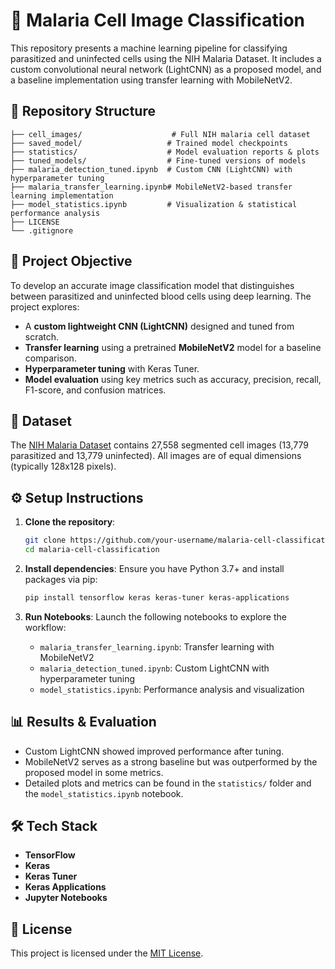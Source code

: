 
# 🦠 Malaria Cell Image Classification

This repository presents a machine learning pipeline for classifying parasitized and uninfected cells using the NIH Malaria Dataset. It includes a custom convolutional neural network (LightCNN) as a proposed model, and a baseline implementation using transfer learning with MobileNetV2.

## 📁 Repository Structure

```
├── cell_images/                    # Full NIH malaria cell dataset
├── saved_model/                   # Trained model checkpoints
├── statistics/                    # Model evaluation reports & plots
├── tuned_models/                  # Fine-tuned versions of models
├── malaria_detection_tuned.ipynb  # Custom CNN (LightCNN) with hyperparameter tuning
├── malaria_transfer_learning.ipynb# MobileNetV2-based transfer learning implementation
├── model_statistics.ipynb         # Visualization & statistical performance analysis
├── LICENSE
└── .gitignore
```

## 🎯 Project Objective

To develop an accurate image classification model that distinguishes between parasitized and uninfected blood cells using deep learning. The project explores:

- A **custom lightweight CNN (LightCNN)** designed and tuned from scratch.
- **Transfer learning** using a pretrained **MobileNetV2** model for a baseline comparison.
- **Hyperparameter tuning** with Keras Tuner.
- **Model evaluation** using key metrics such as accuracy, precision, recall, F1-score, and confusion matrices.

## 🧪 Dataset

The [NIH Malaria Dataset](https://lhncbc.nlm.nih.gov/publication/pub9932) contains 27,558 segmented cell images (13,779 parasitized and 13,779 uninfected). All images are of equal dimensions (typically 128x128 pixels).

## ⚙️ Setup Instructions

1. **Clone the repository**:
   ```bash
   git clone https://github.com/your-username/malaria-cell-classification.git
   cd malaria-cell-classification
   ```

2. **Install dependencies**:
   Ensure you have Python 3.7+ and install packages via pip:
   ```bash
   pip install tensorflow keras keras-tuner keras-applications
   ```

3. **Run Notebooks**:
   Launch the following notebooks to explore the workflow:
   - `malaria_transfer_learning.ipynb`: Transfer learning with MobileNetV2
   - `malaria_detection_tuned.ipynb`: Custom LightCNN with hyperparameter tuning
   - `model_statistics.ipynb`: Performance analysis and visualization

## 📊 Results & Evaluation

- Custom LightCNN showed improved performance after tuning.
- MobileNetV2 serves as a strong baseline but was outperformed by the proposed model in some metrics.
- Detailed plots and metrics can be found in the `statistics/` folder and the `model_statistics.ipynb` notebook.

## 🛠️ Tech Stack

- **TensorFlow**
- **Keras**
- **Keras Tuner**
- **Keras Applications**
- **Jupyter Notebooks**

## 📄 License

This project is licensed under the [MIT License](LICENSE).
